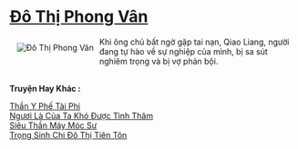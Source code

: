 <a href="https://truyenwiki.net/do-thi-phong-van.36469/" title="Đô Thị Phong Vân"><h1>Đô Thị Phong Vân</h1></a><div style="display:table"><img align="right" style="float: left; padding: 10px;" src="https://truyenwiki.net/a/img/str/src/36469.jpg" alt="Đô Thị Phong Vân">Khi ông chủ bất ngờ gặp tai nạn, Qiao Liang, người đang tự hào về sự nghiệp của mình, bị sa sút nghiêm trọng và bị vợ phản bội.</div><p><br><b>Truyện Hay Khác :</b></p><a href="https://truyenwiki.net/than-y-phe-tai-phi.41141/" alt="Thần Y Phế Tài Phi">Thần Y Phế Tài Phi</a><br/><a href="https://sangtacviet.wordpress.com/2020/10/22/nguoi-la-cua-ta-kho-duoc-tinh-tham/" alt="Ngươi Là Của Ta Khó Được Tình Thâm">Ngươi Là Của Ta Khó Được Tình Thâm</a><br/><a href="https://sangtacviet.wordpress.com/2020/10/22/sieu-than-may-moc-su/" alt="Siêu Thần Máy Móc Sư">Siêu Thần Máy Móc Sư</a><br/><a href="https://github.com/nownovels/topcv/tree/master/truyenhay/36244" alt="Trọng Sinh Chi Đô Thị Tiên Tôn">Trọng Sinh Chi Đô Thị Tiên Tôn</a><br/>